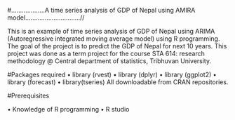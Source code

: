 #...................A time series analysis of GDP of Nepal using AMIRA model...............................//
  
 This is an example of time series analysis of GDP of Nepal using ARIMA (Autoregressive integrated moving average model) using R programming. The goal of the project is to predict the GDP of Nepal for next 10 years. This project was done as a term project for the course STA 614: research methodology @ Central department of statistics, Tribhuvan University.


#Packages required
•	library (rvest)
•	library (dplyr)
•	library (ggplot2)
•	library (forecast)
•	library(tseries)
All downloadable from CRAN repositories.


#Prerequisites

•	Knowledge of R programming
•	R studio


